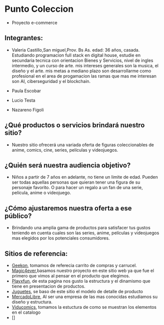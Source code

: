 # Punto Coleccion
* Proyecto e-commerce 

## Integrantes:

* Valeria Castillo,San miguel,Prov. Bs As.  edad: 36 años, casada. Estudiando  programacion full stack en digital house, estudie en secundaria  tecnica con orientacion Bienes y Servicios, nivel de ingles intermedio, y un curso de arte. mis intereses generales son la musica, el diseño y el arte. mis metas a mediano plazo son desarrollarme como profesional en el area de progamacion las ramas que mas me interesan son AI, ciberseguridad y el blockchain. 

* Paula Escobar
* Lucio Testa
* Nazareno Figoli
## ¿Qué productos o servicios brindará nuestro sitio?
* Nuestro sitio ofrecerá una variada oferta de figuras coleccionables de anime, comics, cine, series, películas y videojuegos.

## ¿Quién será nuestra audiencia objetivo?
* Niños a partir de 7 años en adelante, no tiene un limite de edad. Pueden ser todas aquellas personas que quieran tener una figura de su personaje favorito. O para hacer un regalo a un fan de una serie, película, anime o videojuego. 

## ¿Cómo ajustaremos nuestra oferta a ese público?
* Brindando una amplia gama de productos para satisfacer tus gustos teniendo en cuenta cuales son las series, anime, películas y videojuegos mas elegidos por los potenciales consumidores.


## Sitios de referencia:
* [Geekon](https://geekon.com.ar), tomamos de referecia carrito de compras y carrucel.
* [Magic4ever](https://magic4ever.com.ar),basamos nuestro proyecto en este sitio web ya que fue el primero que vimos al pensar en el producto que elegimos.
* [Playxfun](https://www.playxfun.com/), de esta pagina nos gusto la estructura y el dinamismo que tiene en presentacion de productos.
* [Juguetes](https://juguetes.link), se baso de este sitio el modelo de detalle de producto
* [MercadoLibre](https://www.mercadolibre.com.ar/), Al ser una empresa de las mas conocidas estudiamos su diseño y estructura.
* [Viducomics](https://www.viducomics.com.ar/), tomamos la estuctura de como se muestran los elementos en el catalogo
* []




